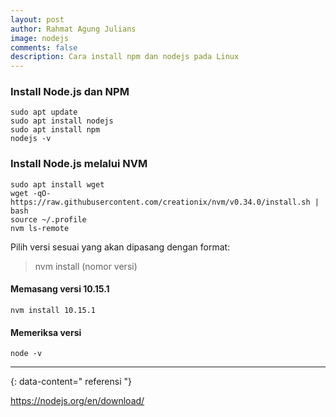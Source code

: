 ```yaml
---
layout: post
author: Rahmat Agung Julians
image: nodejs
comments: false
description: Cara install npm dan nodejs pada Linux
---
```


### Install Node.js dan NPM
```
sudo apt update
sudo apt install nodejs
sudo apt install npm
nodejs -v
```

### Install Node.js melalui NVM
```
sudo apt install wget
wget -qO- https://raw.githubusercontent.com/creationix/nvm/v0.34.0/install.sh | bash
source ~/.profile
nvm ls-remote
```
Pilih versi sesuai yang akan dipasang dengan format: 
> nvm install (nomor versi)

#### Memasang versi 10.15.1
```
nvm install 10.15.1
```

#### Memeriksa versi
``` 
node -v 
```
---
{: data-content=" referensi "}

<a href="https://nodejs.org/en/download/">https://nodejs.org/en/download/</a>